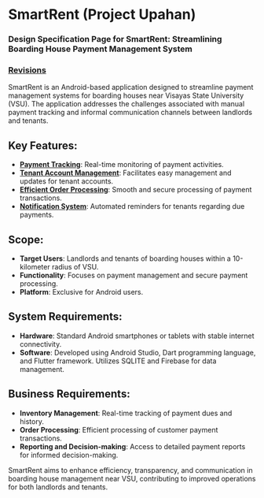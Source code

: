 # SmartRent (Project Upahan)
### Design Specification Page for SmartRent: Streamlining Boarding House Payment Management System
### [Revisions](https://github.com/Khenz0/upa-han/blob/main/Revisions.md)

SmartRent is an Android-based application designed to streamline payment management systems for boarding houses near Visayas State University (VSU). The application addresses the challenges associated with manual payment tracking and informal communication channels between landlords and tenants.

## Key Features:
- [**Payment Tracking**](https://github.com/Khenz0/upa-han/blob/main/PaymentTracking.md): Real-time monitoring of payment activities.
- [**Tenant Account Management**](https://github.com/Khenz0/upa-han/blob/main/ManagementOfTenantAccount.md): Facilitates easy management and updates for tenant accounts.
- [**Efficient Order Processing**](https://github.com/Khenz0/upa-han/blob/main/EfficientOrderProcessing.md): Smooth and secure processing of payment transactions.
- [**Notification System**](https://github.com/Khenz0/upa-han/blob/main/NotificationSystem.md): Automated reminders for tenants regarding due payments.

## Scope:
- **Target Users**: Landlords and tenants of boarding houses within a 10-kilometer radius of VSU.
- **Functionality**: Focuses on payment management and secure payment processing.
- **Platform**: Exclusive for Android users.

## System Requirements:
- **Hardware**: Standard Android smartphones or tablets with stable internet connectivity.
- **Software**: Developed using Android Studio, Dart programming language, and Flutter framework. Utilizes SQLITE and Firebase for data management.

## Business Requirements:
- **Inventory Management**: Real-time tracking of payment dues and history.
- **Order Processing**: Efficient processing of customer payment transactions.
- **Reporting and Decision-making**: Access to detailed payment reports for informed decision-making.

SmartRent aims to enhance efficiency, transparency, and communication in boarding house management near VSU, contributing to improved operations for both landlords and tenants.
